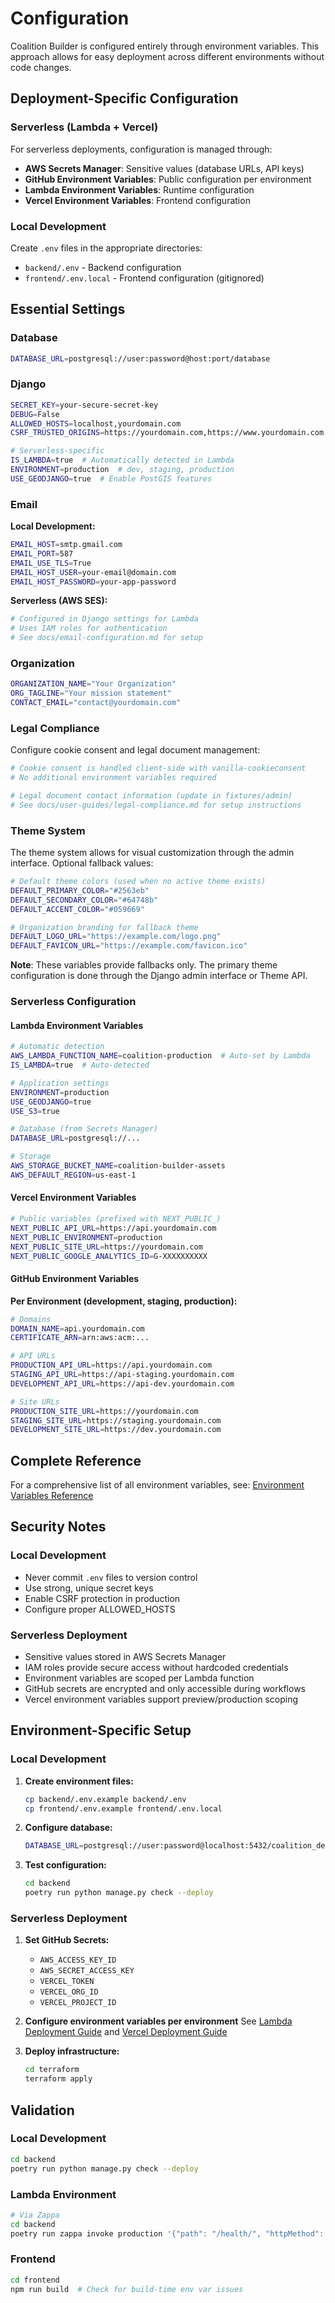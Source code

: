 # Configuration

Coalition Builder is configured entirely through environment variables. This approach allows for easy deployment across different environments without code changes.

## Deployment-Specific Configuration

### Serverless (Lambda + Vercel)

For serverless deployments, configuration is managed through:

- **AWS Secrets Manager**: Sensitive values (database URLs, API keys)
- **GitHub Environment Variables**: Public configuration per environment
- **Lambda Environment Variables**: Runtime configuration
- **Vercel Environment Variables**: Frontend configuration

### Local Development

Create `.env` files in the appropriate directories:

- `backend/.env` - Backend configuration
- `frontend/.env.local` - Frontend configuration (gitignored)

## Essential Settings

### Database

```bash
DATABASE_URL=postgresql://user:password@host:port/database
```

### Django

```bash
SECRET_KEY=your-secure-secret-key
DEBUG=False
ALLOWED_HOSTS=localhost,yourdomain.com
CSRF_TRUSTED_ORIGINS=https://yourdomain.com,https://www.yourdomain.com

# Serverless-specific
IS_LAMBDA=true  # Automatically detected in Lambda
ENVIRONMENT=production  # dev, staging, production
USE_GEODJANGO=true  # Enable PostGIS features
```

### Email

**Local Development:**

```bash
EMAIL_HOST=smtp.gmail.com
EMAIL_PORT=587
EMAIL_USE_TLS=True
EMAIL_HOST_USER=your-email@domain.com
EMAIL_HOST_PASSWORD=your-app-password
```

**Serverless (AWS SES):**

```bash
# Configured in Django settings for Lambda
# Uses IAM roles for authentication
# See docs/email-configuration.md for setup
```

### Organization

```bash
ORGANIZATION_NAME="Your Organization"
ORG_TAGLINE="Your mission statement"
CONTACT_EMAIL="contact@yourdomain.com"
```

### Legal Compliance

Configure cookie consent and legal document management:

```bash
# Cookie consent is handled client-side with vanilla-cookieconsent
# No additional environment variables required

# Legal document contact information (update in fixtures/admin)
# See docs/user-guides/legal-compliance.md for setup instructions
```

### Theme System

The theme system allows for visual customization through the admin interface. Optional fallback values:

```bash
# Default theme colors (used when no active theme exists)
DEFAULT_PRIMARY_COLOR="#2563eb"
DEFAULT_SECONDARY_COLOR="#64748b"
DEFAULT_ACCENT_COLOR="#059669"

# Organization branding for fallback theme
DEFAULT_LOGO_URL="https://example.com/logo.png"
DEFAULT_FAVICON_URL="https://example.com/favicon.ico"
```

**Note**: These variables provide fallbacks only. The primary theme configuration is done through the Django admin interface or Theme API.

### Serverless Configuration

#### Lambda Environment Variables

```bash
# Automatic detection
AWS_LAMBDA_FUNCTION_NAME=coalition-production  # Auto-set by Lambda
IS_LAMBDA=true  # Auto-detected

# Application settings
ENVIRONMENT=production
USE_GEODJANGO=true
USE_S3=true

# Database (from Secrets Manager)
DATABASE_URL=postgresql://...

# Storage
AWS_STORAGE_BUCKET_NAME=coalition-builder-assets
AWS_DEFAULT_REGION=us-east-1
```

#### Vercel Environment Variables

```bash
# Public variables (prefixed with NEXT_PUBLIC_)
NEXT_PUBLIC_API_URL=https://api.yourdomain.com
NEXT_PUBLIC_ENVIRONMENT=production
NEXT_PUBLIC_SITE_URL=https://yourdomain.com
NEXT_PUBLIC_GOOGLE_ANALYTICS_ID=G-XXXXXXXXXX
```

#### GitHub Environment Variables

**Per Environment (development, staging, production):**

```bash
# Domains
DOMAIN_NAME=api.yourdomain.com
CERTIFICATE_ARN=arn:aws:acm:...

# API URLs
PRODUCTION_API_URL=https://api.yourdomain.com
STAGING_API_URL=https://api-staging.yourdomain.com
DEVELOPMENT_API_URL=https://api-dev.yourdomain.com

# Site URLs
PRODUCTION_SITE_URL=https://yourdomain.com
STAGING_SITE_URL=https://staging.yourdomain.com
DEVELOPMENT_SITE_URL=https://dev.yourdomain.com
```

## Complete Reference

For a comprehensive list of all environment variables, see:
[Environment Variables Reference](reference/environment.md)

## Security Notes

### Local Development

- Never commit `.env` files to version control
- Use strong, unique secret keys
- Enable CSRF protection in production
- Configure proper ALLOWED_HOSTS

### Serverless Deployment

- Sensitive values stored in AWS Secrets Manager
- IAM roles provide secure access without hardcoded credentials
- Environment variables are scoped per Lambda function
- GitHub secrets are encrypted and only accessible during workflows
- Vercel environment variables support preview/production scoping

## Environment-Specific Setup

### Local Development

1. **Create environment files:**

   ```bash
   cp backend/.env.example backend/.env
   cp frontend/.env.example frontend/.env.local
   ```

2. **Configure database:**

   ```bash
   DATABASE_URL=postgresql://user:password@localhost:5432/coalition_dev
   ```

3. **Test configuration:**

   ```bash
   cd backend
   poetry run python manage.py check --deploy
   ```

### Serverless Deployment

1. **Set GitHub Secrets:**
   - `AWS_ACCESS_KEY_ID`
   - `AWS_SECRET_ACCESS_KEY`
   - `VERCEL_TOKEN`
   - `VERCEL_ORG_ID`
   - `VERCEL_PROJECT_ID`

2. **Configure environment variables per environment**
   See [Lambda Deployment Guide](lambda_deployment.md) and [Vercel Deployment Guide](vercel_deployment.md)

3. **Deploy infrastructure:**

   ```bash
   cd terraform
   terraform apply
   ```

## Validation

### Local Development

```bash
cd backend
poetry run python manage.py check --deploy
```

### Lambda Environment

```bash
# Via Zappa
cd backend
poetry run zappa invoke production '{"path": "/health/", "httpMethod": "GET"}'
```

### Frontend

```bash
cd frontend
npm run build  # Check for build-time env var issues
```
